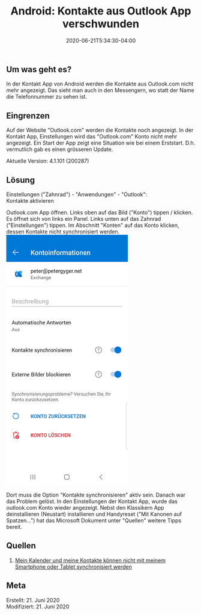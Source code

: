 ﻿---  
title: "Android: Kontakte aus Outlook App verschwunden"  
date:  2020-06-21T5:34:30-04:00
categories:
  - android  
tags:  
  - tipp  
  - app
  - email  
---  

## Um was geht es?  

In der Kontakt App von Android werden die Kontakte aus Outlook.com nicht mehr angezeigt. Das sieht man auch in den Messengern, wo statt der Name die Telefonnummer zu sehen ist.  

## Eingrenzen  

Auf der Website "Outlook.com" werden die Kontakte noch angezeigt. In der Kontakt App, Einstellungen wird das "Outlook.com" Konto nicht mehr angezeigt. Ein Start der App zeigt eine Situation wie bei einem Erststart. D.h. vermutlich gab es einen grösseren Update.  

Aktuelle Version:  4.1.101 (200287) 

## Lösung  

Einstellungen ("Zahnrad") - "Anwendungen" - "Outlook":  
Kontakte aktivieren  

Outlook.com App öffnen. Links oben auf das Bild ("Konto") tippen / klicken. Es öffnet sich von links ein Panel. Links unten auf das Zahnrad ("Einstellungen") tippen. Im Abschnitt "Konten" auf das Konto klicken, dessen Kontakte nicht synchronisiert werden.  
![Kontoinformationen](/image/13-1.png)  

Dort muss die Option "Kontakte synchronisieren" aktiv sein. Danach war das Problem gelöst. In den Einstellungen der Kontakt App, wurde das outlook.com Konto wieder angezeigt. Nebst den Klassikern App deinstallieren (Neustart) installieren und Handyreset ("Mit Kanonen auf Spatzen...") hat das Microsoft Dokument unter "Quellen" weitere Tipps bereit.  

## Quellen  

1. [Mein Kalender und meine Kontakte können nicht mit meinem Smartphone oder Tablet synchronisiert werden](https://support.microsoft.com/de-de/office/mein-kalender-und-meine-kontakte-k%C3%B6nnen-nicht-mit-meinem-smartphone-oder-tablet-synchronisiert-werden-8479d764-b9f5-4fff-ba88-edd7c265df9f)  


## Meta

Erstellt:		21. Juni 2020  
Modifiziert:		21. Juni 2020 
